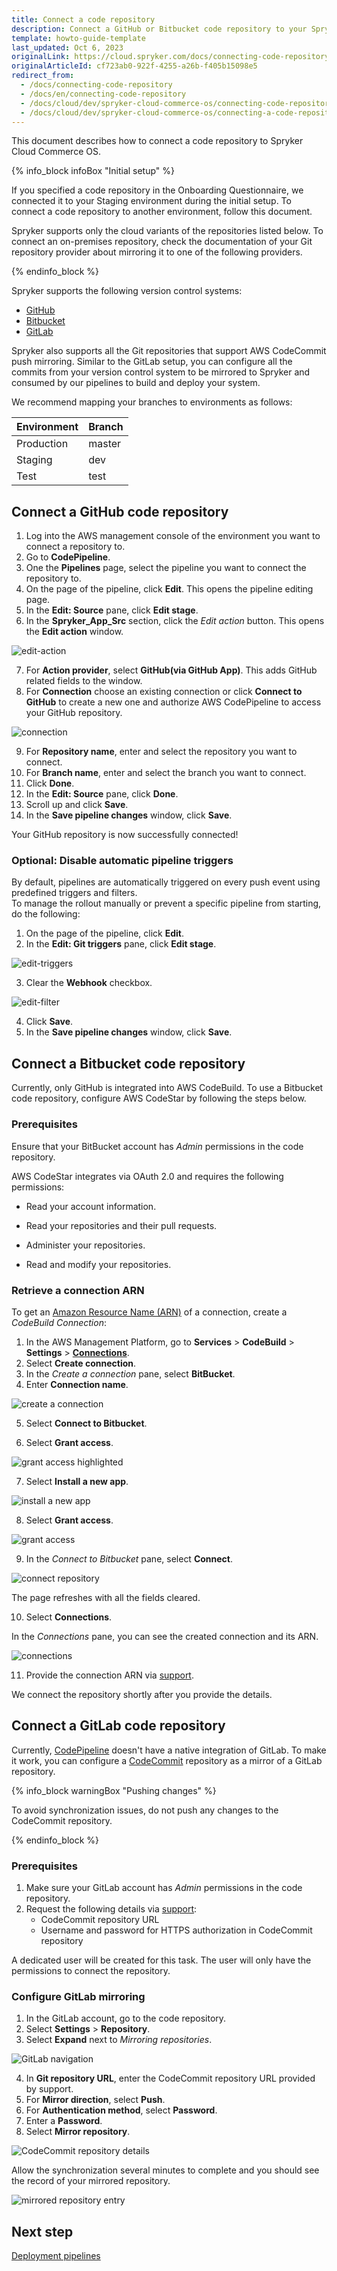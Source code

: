 ```yaml
---
title: Connect a code repository
description: Connect a GitHub or Bitbucket code repository to your Spryker Cloud project.
template: howto-guide-template
last_updated: Oct 6, 2023
originalLink: https://cloud.spryker.com/docs/connecting-code-repository
originalArticleId: cf723ab0-922f-4255-a26b-f405b15098e5
redirect_from:
  - /docs/connecting-code-repository
  - /docs/en/connecting-code-repository
  - /docs/cloud/dev/spryker-cloud-commerce-os/connecting-code-repository
  - /docs/cloud/dev/spryker-cloud-commerce-os/connecting-a-code-repository.html
---
```


This document describes how to connect a code repository to Spryker Cloud Commerce OS.

{% info_block infoBox "Initial setup" %}

If you specified a code repository in the Onboarding Questionnaire, we connected it to your Staging environment during the initial setup. To connect a code repository to another environment, follow this document.

Spryker supports only the cloud variants of the repositories listed below. To connect an on-premises repository, check the documentation of your Git repository provider about mirroring it to one of the following providers.

{% endinfo_block %}

Spryker supports the following version control systems:

* [GitHub](https://github.com/)
* [Bitbucket](https://bitbucket.org/)
* [GitLab](https://gitlab.com/)

Spryker also supports all the Git repositories that support AWS CodeCommit push mirroring. Similar to the GitLab setup, you can configure all the commits from your version control system to be mirrored to Spryker and consumed by our pipelines to build and deploy your system.

We recommend mapping your branches to environments as follows:

| Environment | Branch |
| --- | --- |
| Production | master |
| Staging | dev |
| Test | test |


## Connect a GitHub code repository

1. Log into the AWS management console of the environment you want to connect a repository to.
2. Go to **CodePipeline**.
3. One the **Pipelines** page, select the pipeline you want to connect the repository to.
4. On the page of the pipeline, click **Edit**.
  This opens the pipeline editing page.  
5. In the **Edit: Source** pane, click **Edit stage**.  
6. In the **Spryker_App_Src** section, click the *Edit action* button.
  This opens the **Edit action** window.

![edit-action](https://spryker.s3.eu-central-1.amazonaws.com/docs/ca/dev/connect-a-code-repository.md/edit-action.png)

7. For **Action provider**, select **GitHub(via GitHub App)**.
This adds GitHub related fields to the window.
8. For **Connection** choose an existing connection or click **Connect to GitHub** to create a new one and authorize AWS CodePipeline to access your GitHub repository.

![connection](https://spryker.s3.eu-central-1.amazonaws.com/docs/ca/dev/connect-a-code-repository.md/connection.png)

9. For **Repository name**, enter and select the repository you want to connect.
10. For **Branch name**, enter and select the branch you want to connect.
11. Click **Done**.
12. In the **Edit: Source** pane, click **Done**.
13. Scroll up and click **Save**.
14. In the **Save pipeline changes** window, click **Save**.

Your GitHub repository is now successfully connected!

### Optional: Disable automatic pipeline triggers

By default, pipelines are automatically triggered on every push event using predefined triggers and filters.  
To manage the rollout manually or prevent a specific pipeline from starting, do the following:

1. On the page of the pipeline, click **Edit**.
2. In the **Edit: Git triggers** pane, click **Edit stage**.

![edit-triggers](https://spryker.s3.eu-central-1.amazonaws.com/docs/ca/dev/connect-a-code-repository.md/edit-git-triggers.png)

3. Clear the **Webhook** checkbox.

![edit-filter](https://spryker.s3.eu-central-1.amazonaws.com/docs/ca/dev/connect-a-code-repository.md/edit-filter.png)

4. Click **Save**.
5. In the **Save pipeline changes** window, click **Save**.



## Connect a Bitbucket code repository

Currently, only GitHub is integrated into AWS CodeBuild. To use a Bitbucket code repository, configure AWS CodeStar by following the steps below.


### Prerequisites

Ensure that your BitBucket account has *Admin* permissions in the code repository.

AWS CodeStar integrates via OAuth 2.0 and requires the following permissions:

* Read your account information.

* Read your repositories and their pull requests.

* Administer your repositories.

* Read and modify your repositories.


### Retrieve a connection ARN

To get an [Amazon Resource Name (ARN)](https://docs.aws.amazon.com/general/latest/gr/aws-arns-and-namespaces.html) of a connection, create a *CodeBuild Connection*:

1. In the AWS Management Platform, go to **Services** > **CodeBuild** > **Settings** > **[Connections](http://console.aws.amazon.com/codesuite/settings/connections)**.
2. Select **Create connection**.
3. In the *Create a connection* pane, select **BitBucket**.
4. Enter **Connection name**.

![create a connection](https://spryker.s3.eu-central-1.amazonaws.com/cloud-docs/Spryker+Cloud/Connecting+code+repository/create-a-connection.png)


5. Select **Connect to Bitbucket**.

6. Select **Grant access**.

![grant access highlighted](https://spryker.s3.eu-central-1.amazonaws.com/cloud-docs/Spryker+Cloud/Connecting+code+repository/grant-access-highlighted.png)

7. Select **Install a new app**.


![install a new app](https://spryker.s3.eu-central-1.amazonaws.com/cloud-docs/Spryker+Cloud/Connecting+code+repository/install-a-new-app.png)


8. Select **Grant access**.

![grant access](https://spryker.s3.eu-central-1.amazonaws.com/cloud-docs/Spryker+Cloud/Connecting+code+repository/grant-accees.png)

9. In the *Connect to Bitbucket* pane, select **Connect**.

![connect repository](https://spryker.s3.eu-central-1.amazonaws.com/cloud-docs/Spryker+Cloud/Connecting+code+repository/connect-repository.png)

The page refreshes with all the fields cleared.

10. Select **Connections**.

In the *Connections* pane, you can see the created connection and its ARN.

![connections](https://spryker.s3.eu-central-1.amazonaws.com/cloud-docs/Spryker+Cloud/Connecting+code+repository/connections.png)

11. Provide the connection ARN via [support](https://support.spryker.com).

We connect the repository shortly after you provide the details.

## Connect a GitLab code repository

Currently, [CodePipeline](https://docs.aws.amazon.com/codepipeline/latest/userguide/welcome.html) doesn't have a native integration of GitLab. To make it work, you can configure a [CodeCommit](https://docs.aws.amazon.com/codecommit/latest/userguide/welcome.html) repository as a mirror of a GitLab repository.

{% info_block warningBox "Pushing changes" %}

To avoid synchronization issues, do not push any changes to the CodeCommit repository.

{% endinfo_block %}

### Prerequisites

1. Make sure your GitLab account has *Admin* permissions in the code repository.
2. Request the following details via [support](https://support.spryker.com):
    * CodeCommit repository URL
    * Username and password for HTTPS authorization in CodeCommit repository

A dedicated user will be created for this task. The user will only have the permissions to connect the repository.


### Configure GitLab mirroring

1. In the GitLab account, go to the code repository.
2. Select **Settings** > **Repository**.
3. Select **Expand** next to *Mirroring repositories*.

![GitLab navigation](https://spryker.s3.eu-central-1.amazonaws.com/cloud-docs/Spryker+Cloud/Connecting+code+repository/gitlab-navigation.png)

4. In **Git repository URL**, enter the CodeCommit repository URL provided by support.
5. For **Mirror direction**, select **Push**.
6. For **Authentication method**, select **Password**.
7. Enter a **Password**.
8. Select **Mirror repository**.

![CodeCommit repository details](https://spryker.s3.eu-central-1.amazonaws.com/cloud-docs/Spryker+Cloud/Connecting+code+repository/codecommit-repository-details.png)

Allow the synchronization several minutes to complete and you should see the record of your mirrored repository.

![mirrored repository entry](https://spryker.s3.eu-central-1.amazonaws.com/cloud-docs/Spryker+Cloud/Connecting+code+repository/mirrored-repository-entry.png)

## Next step

[Deployment pipelines](/docs/ca/dev/configure-deployment-pipelines/deployment-pipelines.html)
